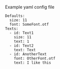
Example yaml config file
```
Defaults:
  size: 11
  font: SomeFont.otf
Texts:
  - id: Text1
    size: 11
    text: 1
  - id: Text2
    text: Text
  - id: AnotherText
    font: OtherFont.otf
    text: I like this 
```